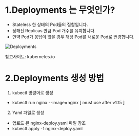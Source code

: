 # 1.Deployments 는 무엇인가?
  - Stateless 한 상태의 Pod들의 집합입니다.
  - 정해진 Replicas 만큼 Pod 개수를 유지합니다.
  - 만약 Pod가 응답이 없을 경우 해당 Pod를 새로운 Pod로 변경합니다.

![Deployments](https://d33wubrfki0l68.cloudfront.net/152c845f25df8e69dd24dd7b0836a289747e258a/4a1d2/docs/tutorials/kubernetes-basics/public/images/module_02_first_app.svg)

참고사이트: kubernetes.io

# 2.Deployments 생성 방법
1) kubectl 명령어로 생성
  - kubectl run nginx --image=nginx [ must use after v1.15 ]
2) Yaml 파일로 생성  
  - 업로드 된 nginx-deploy.yaml 파일 참조
  - kubectl apply -f nginx-deploy.yaml
